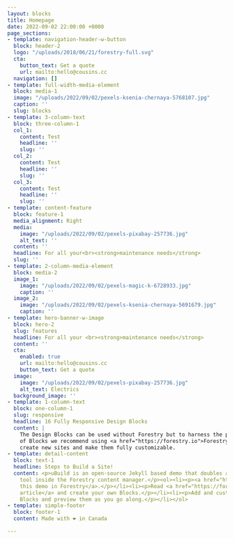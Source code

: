 ```yaml
---
layout: blocks
title: Homepage
date: 2022-09-02 22:00:00 +0000
page_sections:
- template: navigation-header-w-button
  block: header-2
  logo: "/uploads/2018/06/21/forestry-full.svg"
  cta:
    button_text: Get a quote
    url: mailto:hello@cousins.cc
  navigation: []
- template: full-width-media-element
  block: media-1
  image: "/uploads/2022/09/02/pexels-ksenia-chernaya-5768107.jpg"
  caption: ''
  slug: blocks
- template: 3-column-text
  block: three-column-1
  col_1:
    content: Test
    headline: ''
    slug: ''
  col_2:
    content: Test
    headline: ''
    slug: ''
  col_3:
    content: Test
    headline: ''
    slug: ''
- template: content-feature
  block: feature-1
  media_alignment: Right
  media:
    image: "/uploads/2022/09/02/pexels-pixabay-257736.jpg"
    alt_text: ''
  content: ''
  headline: For all your<br><strong>maintenance needs</strong>
  slug: ''
- template: 2-column-media-element
  block: media-2
  image_1:
    image: "/uploads/2022/09/02/pexels-magic-k-6728933.jpg"
    caption: ''
  image_2:
    image: "/uploads/2022/09/02/pexels-ksenia-chernaya-5691679.jpg"
    caption: ''
- template: hero-banner-w-image
  block: hero-2
  slug: features
  headline: For all your <br><strong>maintenance needs</strong>
  content: ''
  cta:
    enabled: true
    url: mailto:hello@cousins.cc
    button_text: Get a quote
  image:
    image: "/uploads/2022/09/02/pexels-pixabay-257736.jpg"
    alt_text: Electrics
  background_image: ''
- template: 1-column-text
  block: one-column-1
  slug: responsive
  headline: 16 Fully Responsive Design Blocks
  content: |
    The Design Blocks can be used without Forestry but to harness the power
    of Blocks we recommend using <a href="https://forestry.io">Forestry</a>. Once the site is imported you can immediately
    create new sites and make them fully customizable.
- template: detail-content
  block: text-1
  headline: Steps to Build a Site!
  content: <p>uBuild is an open-source Jekyll based demo that doubles as a builder
    tool inside the Forestry content manager.</p><ol><li><p><a href="https://app.forestry.io/quick-start?repo=forestryio/ubuild-jekyll&provider=github&engine=jekyll">Import
    this demo in Forestry</a>.</p></li><li><p>Read <a href="https://forestry.io/blog/ubuild-a-new-theme-for-static-sites-using-blocks/">our
    article</a> and create your own Blocks.</p></li><li><p>Add and customize the available
    Blocks and preview them as you go along.</p></li></ol>
- template: simple-footer
  block: footer-1
  content: Made with ❤︎ in Canada

---
```

